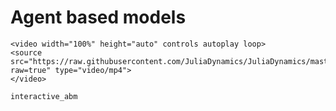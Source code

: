 # Agent based models
```@raw html
<video width="100%" height="auto" controls autoplay loop>
<source src="https://raw.githubusercontent.com/JuliaDynamics/JuliaDynamics/master/videos/interact/abm_cont.mp4?raw=true" type="video/mp4">
</video>
```

```@docs
interactive_abm
```
